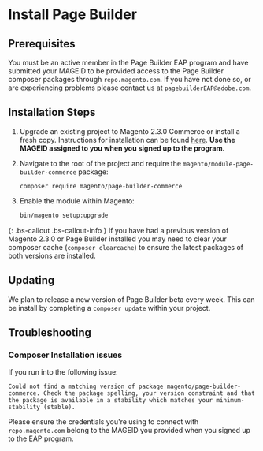 # Install Page Builder

## Prerequisites

You must be an active member in the Page Builder EAP program and have submitted your MAGEID to be provided access to the Page Builder composer packages through `repo.magento.com`. If you have not done so, or are experiencing problems please contact us at `pagebuilderEAP@adobe.com`. 

## Installation Steps

1. Upgrade an existing project to Magento 2.3.0 Commerce or install a fresh copy. Instructions for installation can be found [here](https://devdocs.magento.com/guides/v2.3/install-gde/bk-install-guide.html). **Use the MAGEID assigned to you when you signed up to the program.**

2. Navigate to the root of the project and require the `magento/module-page-builder-commerce` package:
    ```
    composer require magento/page-builder-commerce
    ```
    
3. Enable the module within Magento:
    ``` sh
    bin/magento setup:upgrade
    ```
    
{: .bs-callout .bs-callout-info }
If you have had a previous version of Magento 2.3.0 or Page Builder installed you may need to clear your composer cache (`composer clearcache`) to ensure the latest packages of both versions are installed.

## Updating

We plan to release a new version of Page Builder beta every week.
This can be install by completing a `composer update` within your project.

## Troubleshooting

### Composer Installation issues

If you run into the following issue:

```shell
Could not find a matching version of package magento/page-builder-commerce. Check the package spelling, your version constraint and that the package is available in a stability which matches your minimum-stability (stable).
```

Please ensure the credentials you're using to connect with `repo.magento.com` belong to the MAGEID you provided when you signed up to the EAP program.
